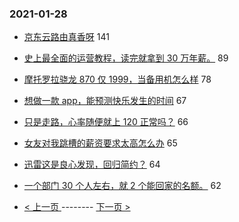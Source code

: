 ### 2021-01-28 
- [京东云路由真香呀](https://www.v2ex.com/t/749121) 141
- [史上最全面的运营教程，读完就拿到 30 万年薪。](https://www.v2ex.com/t/749163) 89
- [摩托罗拉骁龙 870 仅 1999，当备用机怎么样](https://www.v2ex.com/t/749028) 78
- [想做一款 app，能预测快乐发生的时间](https://www.v2ex.com/t/749161) 67
- [只是走路，心率随便就上 120 正常吗？](https://www.v2ex.com/t/749190) 66
- [女友对我跳槽的薪资要求太高怎么办](https://www.v2ex.com/t/749289) 65
- [迅雷这是良心发现，回归简约？](https://www.v2ex.com/t/749096) 64
- [一个部门 30 个人左右，就 2 个能回家的名额。](https://www.v2ex.com/t/749131) 62 

- [ < 上一页 ](https://github.com/able8/v2ex-hot-record/blob/master/2021-01-27.md) -------- [ 下一页 > ](https://github.com/able8/v2ex-hot-record/blob/master/2021-01-29.md)